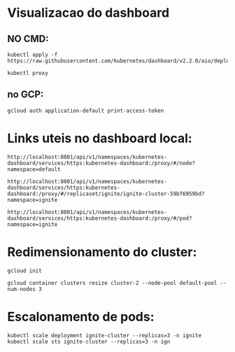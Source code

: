 # Visualizacao do dashboard
## NO CMD:
	kubectl apply -f https://raw.githubusercontent.com/kubernetes/dashboard/v2.2.0/aio/deploy/recommended.yaml

	kubectl proxy

## no GCP:

	gcloud auth application-default print-access-token



# Links uteis no dashboard local:

	http://localhost:8001/api/v1/namespaces/kubernetes-dashboard/services/https:kubernetes-dashboard:/proxy/#/node?namespace=default

	http://localhost:8001/api/v1/namespaces/kubernetes-dashboard/services/https:kubernetes-dashboard:/proxy/#/replicaset/ignite/ignite-cluster-59bf6959bd?namespace=ignite

	http://localhost:8001/api/v1/namespaces/kubernetes-dashboard/services/https:kubernetes-dashboard:/proxy/#/pod?namespace=ignite

# Redimensionamento do cluster:

	gcloud init

	gcloud container clusters resize cluster-2 --node-pool default-pool --num-nodes 3

# Escalonamento de pods:

	kubectl scale deployment ignite-cluster --replicas=3 -n ignite
	kubectl scale sts ignite-cluster --replicas=3 -n ign
